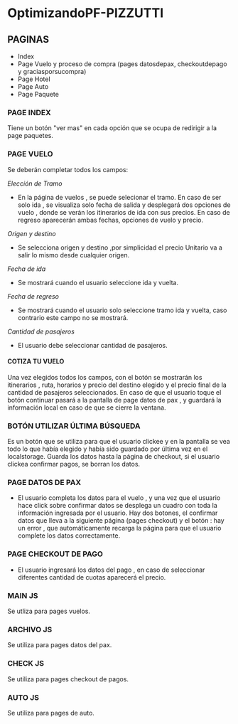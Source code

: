 # OptimizandoPF-PIZZUTTI

## PAGINAS
* Index
* Page Vuelo y proceso de compra (pages datosdepax, checkoutdepago y graciasporsucompra)
* Page Hotel
* Page Auto
* Page Paquete

### PAGE INDEX
Tiene un botón "ver mas" en cada opción que se ocupa de redirigir a la page paquetes.

### PAGE VUELO 
Se deberán completar todos los campos: 

*Elección de Tramo* 
* En la página de vuelos , se puede selecionar el tramo. En caso de ser solo ida , se visualiza solo fecha de salida y desplegará dos opciones de vuelo , donde se verán los itinerarios de ida con sus precios. En caso de regreso aparecerán ambas fechas, opciones de vuelo y precio. 

*Origen y destino*
* Se selecciona origen y destino ,por simplicidad el precio Unitario va a salir lo mismo desde cualquier origen.

*Fecha de ida*
* Se mostrará cuando el usuario seleccione ida y vuelta.

*Fecha de regreso*
* Se mostrará cuando el usuario solo seleccione tramo ida y vuelta, caso contrario este campo no se mostrará.

*Cantidad de pasajeros*
* El usuario debe seleccionar cantidad de pasajeros.

#### COTIZA TU VUELO
Una vez elegidos todos los campos, con el botón se mostrarán los itinerarios , ruta, horarios y precio del destino elegido y el precio final de la cantidad de pasajeros seleccionados. 
En caso de que el usuario toque el botón continuar pasará a la pantalla de page datos de pax , y guardará la información local en caso de que se cierre la ventana. 

### BOTÓN UTILIZAR ÚLTIMA BÚSQUEDA 
Es un botón que se utiliza para que el usuario clickee y en la pantalla se vea todo lo que había elegido y había sido guardado por última vez en el localstorage. Guarda los datos hasta la página de checkout, si el usuario clickea confirmar pagos, se borran los datos. 

### PAGE DATOS DE PAX 
* El usuario completa los datos para el vuelo , y una vez que el usuario hace click sobre confirmar datos se desplega un cuadro con toda la información ingresada por el usuario. Hay dos botones, el confirmar datos que lleva a la siguiente página (pages checkout) y el botón : hay un error , que automáticamente recarga la página para que el usuario complete los datos correctamente. 

### PAGE CHECKOUT DE PAGO 
* El usuario ingresará los datos del pago , en caso de seleccionar diferentes cantidad de cuotas aparecerá el precio.

### MAIN JS
Se utliza para pages vuelos.

### ARCHIVO JS 
Se utiliza para pages datos del pax.

### CHECK JS
Se utiliza para pages checkout de pagos.

### AUTO JS
Se utiliza para pages de auto.

